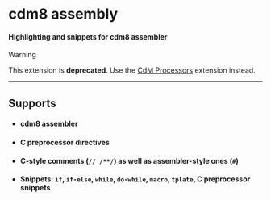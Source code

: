 # cdm8 assembly
#### Highlighting and snippets for cdm8 assembler

> [!WARNING]
> This extension is **deprecated**. Use the [CdM Processors](https://marketplace.visualstudio.com/items?itemName=cdm-processors.vscode-cdm-extension) extension instead.

---
## Supports
+ #### cdm8 assembler
+ #### C preprocessor directives
+ #### C-style comments (`// /**/`) as well as assembler-style ones (`#`)
+ #### Snippets: `if`, `if-else`, `while`, `do-while`, `macro`, `tplate`, C preprocessor snippets

